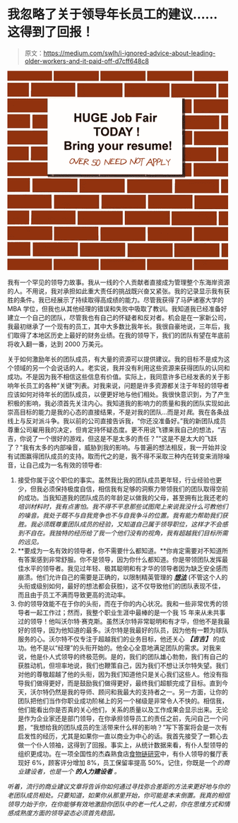 # 我忽略了关于领导年长员工的建议……这得到了回报！

> 原文：<https://medium.com/swlh/i-ignored-advice-about-leading-older-workers-and-it-paid-off-d7cff648c8>

![](img/8291e5c97baafb62504a6c8d9686ed10.png)

我有一个罕见的领导力故事。我从一线的个人贡献者直接成为管理整个东海岸资源的人。不用说，我对承担如此重大责任的挑战既兴奋又紧张。我的记录显示我有获胜的条件。我已经展示了持续取得高成绩的能力。尽管我获得了马萨诸塞大学的 MBA 学位，但我也从其他经理的错误和失败中吸取了教训。我知道我已经准备好建立一个自己的团队，尽管我也有自己的怀疑者和反对者。机会是在一家新公司，我最初继承了一个现有的员工，其中大多数比我年长。我很自豪地说，三年后，我们取得了本地区历史上最好的财务业绩。在我的领导下，我们的团队有望在年底前将收入翻一番，达到 2000 万美元。

关于如何激励年长的团队成员，有大量的资源可以提供建议。我的目标不是成为这个领域的另一个会说话的人。老实说，我并没有利用这些资源来获得团队的认同和成功。不是因为我不相信这些信息有价值。实际上，我同意许多已经发表的关于影响年长员工的各种“关键”列表。对我来说，问题是许多资源都关注于年轻的领导者应该如何对待年长的团队成员，以便更好地与他们相处。我很快意识到，为了产生积极的影响，我必须首先关注内心。我知道我的影响力的质量和我的团队实现如此崇高目标的能力是我的心态的直接结果，不是对我的团队…而是对*我*。我在各条战线上与反对派斗争。我以前的公司直接告诉我，“你还没准备好。”我的新团队成员尊重公司雇用我的决定，但肯定持怀疑态度。更不用说飞镖来我自己的想法，“吉吉，你说了一个很好的游戏，但这是不是太多的责任？”"这是不是太大的飞跃了？"我有太多的内部噪音，威胁到我的影响。与普遍的想法相反，我一开始并没有试图赢得团队成员的支持。取而代之的是，我不得不采取三种内在转变来消除噪音，让自己成为一名有效的领导者:

1.  接受你属于这个职位的事实。虽然我比我的团队成员更年轻，行业经验也更少，但我必须保持极度自信，相信我有足够的洞察力带领我们的团队取得空前的成功。当我知道我的团队成员的年龄足以做我的父母，甚至拥有比我还老的*培训材料时，我有点害怕。我不得不平息那些试图爬上来说我没什么可教他们的噪音。我处于既不与自我竞争也不与自我争斗的位置。我有能力帮助我们获胜。我必须既尊重团队成员的经验，又知道自己属于领导职位，这样才不会感到不自在。我独特的经历给了我一个他们没有的视角，我有超越我们目标所需的远见。*
2.  **要成为一名有效的领导者，你不需要什么都知道。**你肯定需要对不知道所有答案感到非常舒服。你不是领导，因为你什么都知道。你是带领团队发挥最佳水平的领导者。我见过年轻、极其聪明和有才华的领导者因为缺乏安全感而崩溃。他们允许自己的需要是正确的，以限制精英管理的 [***想法***](https://www.forbes.com/sites/alexknapp/2017/10/02/how-the-worlds-hedge-fund-king-used-idea-meritocracy-to-become-a-billionaire/#f93d48521517) (不管这个人的头衔或级别如何，最好的想法都会获胜)，这不仅导致他们的团队表现不佳，而且由于员工不满而导致更高的流动率。
3.  你的领导效能不在于你的头衔，而在于你的内心状况。我和一些非常优秀的领导者一起工作过；然而，我整个职业生涯中最棒的是一个我 15 年来从未共事过的领导！他叫沃尔特·赛克斯。虽然沃尔特非常聪明和有才华，但他不是我最好的领导，因为他知道的最多。沃尔特是我最好的队员，因为他有一颗为球队服务的心。沃尔特不仅专注于超越我们的业务目标，他还关心 ***【吉吉】*** 的成功。他不是以“经理”的头衔开始的。他全心全意地满足团队的需求。对我来说，他是仆人式领导的终极范例。是的，我们的团队雄心勃勃，我们有自己的获胜动机，但坦率地说，我们也鞭策自己，因为我们不想让沃尔特失望。我们对他的尊敬超越了他的头衔，因为我们知道他只是关心我们这些人。他没有指导我们做得更好，而是鼓励我们做得更好，最终我们超额完成了目标。直到今天，沃尔特仍然是我的导师、顾问和我最大的支持者之一。另一方面，让你的团队把他们当作你职业成功阶梯上的另一个梯级是非常令人不快的。相信我，他们能看出你是否真的关心他们，关系的质量以及工作成果会显示出来。无论是作为企业家还是部门领导，在你承担领导员工的责任之前，先问自己一个问题，“我想给我的团队成员的生活带来什么样的影响？”写下答案将会是一次有启发性的经历，尤其是如果你一直以商业为中心的话。我首先接受了一颗心去做一个仆人领袖，这得到了回报。事实上，从统计数据来看，有仆人型领导的组织更成功。在一项全国性的杰森熟食店[食物链研究](https://www.entrepreneur.com/article/307923)中，有仆人领导的餐厅表现好 6%，顾客评分增加 8%，员工保留率提高 50%。记住，你既是一个*的商业建设者，也是一个 ***的人力建设者*** 。*

*听着，流行的商业建议文章将告诉你如何通过寻找弥合差距的方法来更好地与你的老团队成员相处。只要知道，如果你从那里开始，你可能是本末倒置。我真的相信领导力始于你，在你能够有效地激励你团队中的老一代人之前，你在思维方式和情感成熟度方面的领导姿态必须首先稳固。*